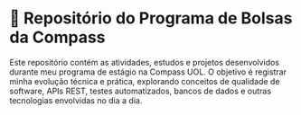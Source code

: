 # 📌 Repositório do Programa de Bolsas da Compass

Este repositório contém as atividades, estudos e projetos desenvolvidos durante meu programa de estágio na Compass UOL.
O objetivo é registrar minha evolução técnica e prática, explorando conceitos de qualidade de software, APIs REST, testes automatizados, bancos de dados e outras tecnologias envolvidas no dia a dia.
